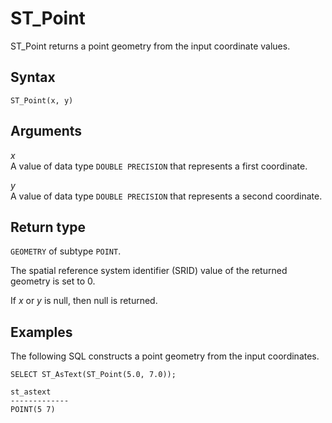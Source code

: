 # ST\_Point<a name="ST_Point-function"></a>

ST\_Point returns a point geometry from the input coordinate values\. 

## Syntax<a name="ST_Point-function-syntax"></a>

```
ST_Point(x, y)
```

## Arguments<a name="ST_Point-function-arguments"></a>

 *x*   
A value of data type `DOUBLE PRECISION` that represents a first coordinate\. 

 *y*   
A value of data type `DOUBLE PRECISION` that represents a second coordinate\. 

## Return type<a name="ST_Point-function-return"></a>

`GEOMETRY` of subtype `POINT`\. 

The spatial reference system identifier \(SRID\) value of the returned geometry is set to 0\. 

If *x* or *y* is null, then null is returned\. 

## Examples<a name="ST_Point-function-examples"></a>

The following SQL constructs a point geometry from the input coordinates\. 

```
SELECT ST_AsText(ST_Point(5.0, 7.0));
```

```
st_astext
-------------
POINT(5 7)
```
